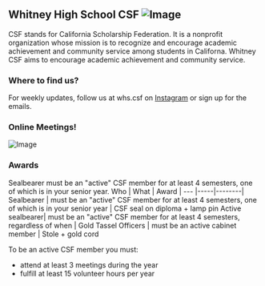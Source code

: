 ## Whitney High School CSF ![Image](https://www.google.com/search?q=csf+logo&safe=active&tbm=isch&source=iu&ictx=1&fir=9yZ36nW62ikuXM%252C5-L2YmjaqOnQsM%252C_%253BdXGVSvkLul2ibM%252CtOKf99H9DnL1mM%252C_%253B6Ei4z4N_UcCDOM%252CqnttjGAyNBqS3M%252C_%253B-3Exc5feJiR6-M%252CFAGYsdbeBqFdzM%252C_%253BWR5_jC-rP5o3oM%252CxcL0m-YkmVVPKM%252C_%253BNba0gepzvSHXZM%252CYOmZY0rLFxSlVM%252C_%253Bm5Egz3ocbKas5M%252ChGDemog1yF0bkM%252C_%253Bz0ypj996e0PD-M%252CTHBlfynA5qznYM%252C_%253BC4W0z_LPna3RKM%252CjYy-Uvs_hHxNnM%252C_%253BW4hVTZqk7FR5NM%252CmRfC0MKzUxTLYM%252C_%253ByrZ4FmLakr1DxM%252Cz21dd_c6qajNiM%252C_%253B7SkQfXphjzkJDM%252Cz21dd_c6qajNiM%252C_%253BDzHGsXxImektIM%252C8Scrw5WxV-IZtM%252C_%253B8ZarPLjA8oAR6M%252Ckf93_TKsrRx4sM%252C_%253Bvr8-7cJuv7f8iM%252CjBvEyv8mTyn53M%252C_%253BPnroviUdW0CpmM%252CfQJqXgLrjsqafM%252C_&vet=1&usg=AI4_-kRSgaj1Vszvd4iQa0JlxupXYqgzZw&sa=X&ved=2ahUKEwig2dm6hafzAhXEsZ4KHdlqDBUQ9QF6BAgXEAE#imgrc=6Ei4z4N_UcCDOM)
CSF stands for California Scholarship Federation. It is a nonprofit organization whose mission is to recognize and encourage academic achievement and community service among students in Californa. Whitney CSF aims to encourage academic achievement and community service.

### Where to find us?
For weekly updates, follow us at whs.csf on [Instagram](https://www.instagram.com/whs.csf/) or sign up for the emails.  

### Online Meetings!
![Image](https://scontent-lax3-1.xx.fbcdn.net/v/t1.15752-9/242209067_2840593119496480_4954287050633026822_n.jpg?_nc_cat=102&ccb=1-5&_nc_sid=ae9488&_nc_ohc=dY8Sj2RRPCwAX9Kh5Ap&_nc_ht=scontent-lax3-1.xx&oh=3b778cb56a4a5cd8d014f5129551bb51&oe=617A021F)

### Awards

Sealbearer must be an "active" CSF member for at least 4 semesters, one of which is in your senior year.
Who | What | Award |
--- |-----|--------|
Sealbearer | must be an "active" CSF member for at least 4 semesters, one of which is in your senior year | CSF seal on diploma + lamp pin
Active sealbearer|  must be an "active" CSF member for at least 4 semesters, regardless of when | Gold Tassel
Officers | must be an active cabinet member | Stole + gold cord
 
To be an active CSF member you must:
* attend at least 3 meetings during the year
* fulfill at least 15 volunteer hours per year
